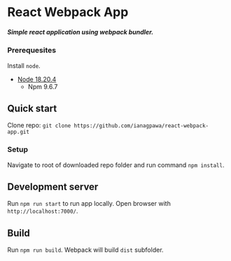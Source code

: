 # React Webpack App
##### Simple react application using webpack bundler.

### Prerequesites
Install `node`.
* [Node 18.20.4](https://nodejs.org/en/blog/release/v18.20.4/)
    * Npm 9.6.7

## Quick start
Clone repo: `git clone https://github.com/ianagpawa/react-webpack-app.git`

### Setup
Navigate to root of downloaded repo folder and run command `npm install`.

## Development server
Run `npm run start` to run app locally. Open browser with `http://localhost:7000/`.

## Build
Run `npm run build`.  Webpack will build `dist` subfolder.